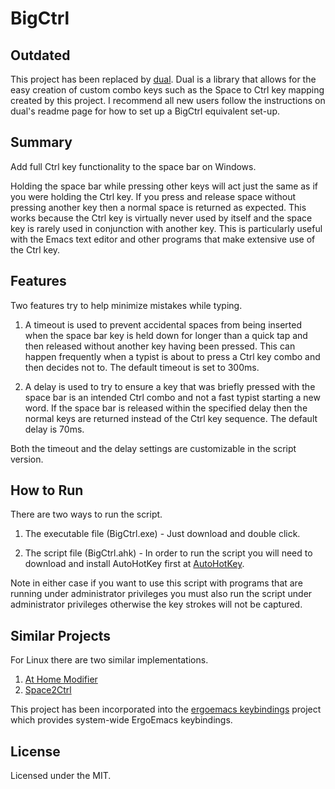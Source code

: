 BigCtrl
=======

Outdated
--------------

This project has been replaced by [dual](https://github.com/lydell/dual).
Dual is a library that allows for the easy creation of custom combo keys
such as the Space to Ctrl key mapping created by this project. I
recommend all new users follow the instructions on dual's readme page
for how to set up a BigCtrl equivalent set-up.


Summary
-------

Add full Ctrl key functionality to the space bar on Windows.

Holding the space bar while pressing other keys will act just the same
as if you were holding the Ctrl key. If you press and release space
without pressing another key then a normal space is returned as
expected. This works because the Ctrl key is virtually never used by
itself and the space key is rarely used in conjunction with another
key. This is particularly useful with the Emacs text editor and other
programs that make extensive use of the Ctrl key.

Features
--------

Two features try to help minimize mistakes while typing.

1. A timeout is used to prevent accidental spaces from being inserted
when the space bar key is held down for longer than a quick tap and
then released without another key having been pressed. This can happen
frequently when a typist is about to press a Ctrl key combo and then
decides not to. The default timeout is set to 300ms.

2. A delay is used to try to ensure a key that was briefly pressed
with the space bar is an intended Ctrl combo and not a fast typist
starting a new word. If the space bar is released within the specified
delay then the normal keys are returned instead of the Ctrl key
sequence. The default delay is 70ms.

Both the timeout and the delay settings are customizable in the script
version.

How to Run
----------

There are two ways to run the script.

1. The executable file (BigCtrl.exe) - Just download and double click.

2. The script file (BigCtrl.ahk) - In order to run the script you will
need to download and install AutoHotKey first at
[AutoHotKey](http://www.autohotkey.com/).

Note in either case if you want to use this script with programs that
are running under administrator privileges you must also run the
script under administrator privileges otherwise the key strokes will
not be captured.

Similar Projects
----------------

For Linux there are two similar implementations.

1. [At Home Modifier](http://gitorious.org/at-home-modifier/pages/Home)
2. [Space2Ctrl](https://github.com/r0adrunner/Space2Ctrl)

This project has been incorporated into the [ergoemacs keybindings](https://code.google.com/p/ergoemacs/source/browse/ergoemacs/ergoemacs-keybindings/ahk-us.ahk) project which provides system-wide ErgoEmacs keybindings.

License
-------

Licensed under the MIT.
